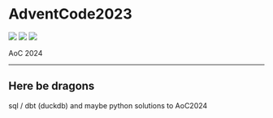 # AdventCode2023

![](https://img.shields.io/badge/day%20📅-2-blue)
![](https://img.shields.io/badge/stars%20⭐-4-yellow)
![](https://img.shields.io/badge/days%20completed-2-red)

AoC 2024

---
Here be dragons
---

sql / dbt (duckdb) and maybe python solutions to AoC2024
